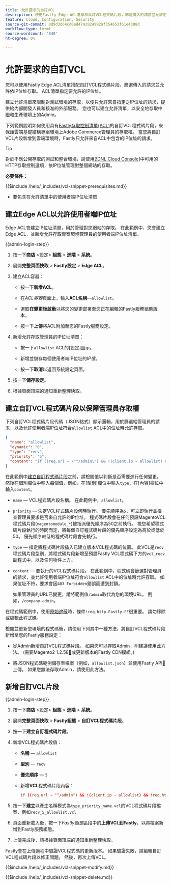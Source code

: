 ```yaml
---
title: 允許要求的自訂VCL
description: 使用Fastly Edge ACL清單和自訂VCL程式碼片段，篩選傳入的請求並允許透過IP位址存取Adobe Commerce網站。
feature: Cloud, Configuration, Security
source-git-commit: 0d9d3d64cd0ad4792824992af354653f61e4388d
workflow-type: tm+mt
source-wordcount: '848'
ht-degree: 0%

---
```


# 允許要求的自訂VCL

您可以使用Fastly Edge ACL清單搭配自訂VCL程式碼片段，篩選傳入的請求並允許依IP位址存取。 ACL清單指定要允許的IP位址。

建立允許清單來限制對測試環境的存取，以便只允許來自指定之IP位址的請求，提供給內部開發人員和核准的外部服務。 您也可以建立允許清單，以安全地存取中繼和生產環境上的Admin。

下列範例說明如何使用具有[Fastly存取控制清單(ACL)](https://docs.fastly.com/guides/access-control-lists/about-acls)的自訂VCL程式碼片段，來保護雲端基礎結構專案環境上Adobe Commerce管理員的存取權。 當您將自訂VCL片段新增到雲端環境時，Fastly只允許來自ACL中包含的IP位址的請求。

>[!TIP]
>
>對於不應公開存取的測試和整合環境，請使用[[!DNL Cloud Console]](../project/overview.md#access-the-project-web-interface)中可用的HTTP存取控制選項，依IP位址管理對整個網站的存取。

**必要條件：**


{{$include /help/_includes/vcl-snippet-prerequisites.md}}

- 要包含在允許清單中的使用者端IP位址清單

## 建立Edge ACL以允許使用者端IP位址

Edge ACL會建立IP位址清單，用於管理對您網站的存取。 在此範例中，您會建立Edge ACL，並新增允許存取專案環境管理員的使用者端IP位址清單。

{{admin-login-step}}

1. 按一下&#x200B;**商店** >設定> **組態** > **進階** > **系統**。

1. 展開&#x200B;**完整頁面快取** > **Fastly設定** > **Edge ACL**。

1. 建立ACL容器：

   - 按一下&#x200B;**新增ACL**。

   - 在&#x200B;*ACL容器*&#x200B;頁面上，輸入&#x200B;**ACL名稱**—`allowlist`。

   - 選取&#x200B;**在變更後啟動**&#x200B;以將您的變更部署至您正在編輯的Fastly服務組態版本。

   - 按一下&#x200B;**上傳**&#x200B;將ACL附加至您的Fastly服務設定。

1. 新增允許存取管理員的IP位址清單：

   - 按一下`allowlist` ACL的[設定]圖示。

   - 新增並儲存每個使用者端IP位址的&#x200B;*IP值*。

   - 按一下&#x200B;**取消**&#x200B;以返回系統設定頁面。

1. 按一下&#x200B;**儲存設定**。

1. 根據頁面頂端的通知重新整理快取。

## 建立自訂VCL程式碼片段以保障管理員存取權

下列自訂VCL程式碼片段代碼（JSON格式）顯示邏輯，用於篩選給管理員的請求，以及允許使用者端IP位址符合`allowlist` ACL中的位址時允許存取。

```json
{
  "name": "allowlist",
  "dynamic": "0",
  "type": "recv",
  "priority": "5",
  "content": "if ((req.url ~ \"^/admin\") && !(client.ip ~ allowlist) && !req.http.Fastly-FF) { error 403 \"Forbidden\"; }"
}
```

在此範例中[建立自訂程式碼片段](https://experienceleague.adobe.com/docs/commerce-on-cloud/user-guide/cdn/custom-vcl-snippets/fastly-vcl-allowlist.html#add-the-custom-vcl-snippet)之前，請檢閱值以判斷是否需要進行任何變更。 然後在個別欄位中輸入每個值，例如，在[型別]欄位中輸入`type`，在[內容]欄位中輸入`content`。

- `name` — VCL程式碼片段名稱。 在此範例中，`allowlist`。

- `priority` — 決定VCL程式碼片段何時執行。 優先順序為`5`，可立即執行並檢查管理員要求是否來自允許的IP位址。 程式碼片段會在任何預設MagentoVCL程式碼片段(`magentomodule_*`)被指派優先順序為50之前執行。 視您希望程式碼片段執行的時間而定，將每個自訂程式碼片段的優先順序設定為高於或低於50。 優先順序較低的程式碼片段會先執行。

- `type` — 指定將程式碼片段插入已建立版本VCL程式碼的位置。 此VCL是`recv`程式碼片段型別，將程式碼片段新增至預設Fastly VCL程式碼下方的`vcl_recv`副程式中，以及任何物件上方。

- `content` — 要執行的VCL程式碼片段。 在此範例中，程式碼會篩選對管理員的請求，並允許使用者端IP位址符合`allowlist` ACL中的位址時允許存取。 如果位址不符，要求會因`403 Forbidden`錯誤而遭到封鎖。

  如果管理員的URL已變更，請將範例值`/admin`取代為您的環境URL。 例如，`/company-admin`。

在程式碼範例中，使用[原始遮蔽](fastly-custom-cache-configuration.md#configure-back-ends-and-origin-shielding)時，條件`!req.http.Fastly-FF`很重要。 請勿移除或編輯此程式碼。

檢閱並更新您環境的程式碼後，請使用下列其中一種方法，將自訂VCL程式碼片段新增至您的Fastly服務設定：

- [從Admin](#add-the-custom-vcl-snippet)新增自訂VCL程式碼片段。 如果您可以存取Admin，則建議使用此方法。 (需要Magento2 1.2.58[&#128279;](fastly-configuration.md#upgrade)或更新版本的Fastly CDN模組。)

- 將JSON程式碼範例儲存至檔案（例如，`allowlist.json`）並使用Fastly API[&#128279;](fastly-vcl-custom-snippets.md#manage-custom-vcl-snippets-using-the-api)上傳。 如果您無法存取Admin，請使用此方法。

## 新增自訂VCL片段

{{admin-login-step}}

1. 按一下&#x200B;**商店** >設定> **組態** > **進階** > **系統**。

1. 展開&#x200B;**完整頁面快取** > **Fastly組態** > **自訂VCL程式碼片段**。

1. 按一下&#x200B;**建立自訂程式碼片段**。

1. 新增VCL程式碼片段值：

   - **名稱** — `allowlist`

   - **型別** — `recv`

   - **優先順序** — `5`

   - 新增&#x200B;**VCL**&#x200B;程式碼片段內容：

     ```conf
     if ((req.url ~ "^/admin") && !(client.ip ~ allowlist) && !req.http.Fastly-FF) { error 403 "Forbidden";}
     ```

1. 按一下&#x200B;**建立**&#x200B;以產生名稱模式為`type_priority_name.vcl`的VCL程式碼片段檔案，例如`recv_5_allowlist.vcl`

1. 頁面重新載入後，按一下&#x200B;*Fastly組態*&#x200B;區段中的&#x200B;**上傳VCL到Fastly**，以將檔案新增到Fastly服務組態。

1. 上傳完成後，請根據頁面頂端的通知重新整理快取。

Fastly會在上傳過程中驗證VCL程式碼的更新版本。 如果驗證失敗，請編輯自訂VCL程式碼片段以修正問題。 然後，再次上傳VCL。

{{$include /help/_includes/vcl-snippet-modify.md}}

{{$include /help/_includes/vcl-snippet-delete.md}}
